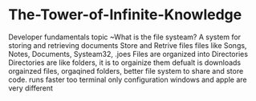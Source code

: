 # The-Tower-of-Infinite-Knowledge
Developer fundamentals topic
~What is the file systeam?
A system for storing and retrieving documents
Store and Retrive files
files like Songs, Notes, Documents, Systeam32, .joes
Files are organized into Directories
Directories are like folders, it is to orgainize them
defualt is downloads
orgainzed files, orgaqined folders, better file system to share and store code. runs faster too
terminal only
configuration
windows and apple are very different
